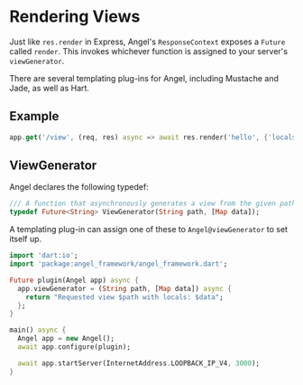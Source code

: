 # Rendering Views
Just like `res.render` in Express, Angel's `ResponseContext` exposes a `Future` called `render`. This invokes whichever function is assigned to your server's `viewGenerator`.

There are several templating plug-ins for Angel, including Mustache and Jade, as well as Hart.

## Example

```dart
app.get('/view', (req, res) async => await res.render('hello', {'locals': ['foo', 'bar']});
```

## ViewGenerator
Angel declares the following typedef:

```dart
/// A function that asynchronously generates a view from the given path and data.
typedef Future<String> ViewGenerator(String path, [Map data]);
```

A templating plug-in can assign one of these to `Angel@viewGenerator` to set itself up.

```dart
import 'dart:io';
import 'package:angel_framework/angel_framework.dart';

Future plugin(Angel app) async {
  app.viewGenerator = (String path, [Map data]) async {
    return "Requested view $path with locals: $data";
  };
}

main() async {
  Angel app = new Angel();
  await app.configure(plugin);

  await app.startServer(InternetAddress.LOOPBACK_IP_V4, 3000);
}
```